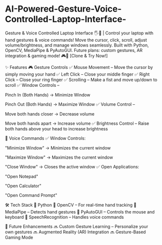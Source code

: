 # AI-Powered-Gesture-Voice-Controlled-Laptop-Interface-
Gesture &amp; Voice Controlled Laptop Interface 🖐️🎤 | Control your laptop with hand gestures &amp; voice commands! Move the cursor, click, scroll, adjust volume/brightness, and manage windows seamlessly. Built with Python, OpenCV, MediaPipe &amp; PyAutoGUI. Future plans: custom gestures, AR integration &amp; gaming mode! 🎮🔮 [Clone &amp; Try Now!]

✨ Features
🎮 Gesture Controls
✅ Mouse Movement – Move the cursor by simply moving your hand
✅ Left Click – Close your middle finger
✅ Right Click – Close your ring finger
✅ Scrolling – Make a fist and move up/down to scroll
✅ Window Controls –

Pinch In (Both Hands) → Minimize Window

Pinch Out (Both Hands) → Maximize Window
✅ Volume Control –

Move both hands closer → Decrease volume

Move both hands apart → Increase volume
✅ Brightness Control – Raise both hands above your head to increase brightness

🎤 Voice Commands
✅ Window Controls:

"Minimize Window" → Minimizes the current window

"Maximize Window" → Maximizes the current window

"Close Window" → Closes the active window
✅ Open Applications:

"Open Notepad"

"Open Calculator"

"Open Command Prompt"

🛠 Tech Stack
🔹 Python
🔹 OpenCV – For real-time hand tracking
🔹 MediaPipe – Detects hand gestures
🔹 PyAutoGUI – Controls the mouse and keyboard
🔹 SpeechRecognition – Handles voice commands

🚀 Future Enhancements
🔜 Custom Gesture Learning – Personalize your own gestures
🔜 Augmented Reality (AR) Integration
🔜 Gesture-Based Gaming Mode
